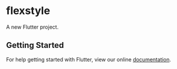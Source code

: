 # flexstyle

A new Flutter project.

## Getting Started

For help getting started with Flutter, view our online
[documentation](https://flutter.io/).
